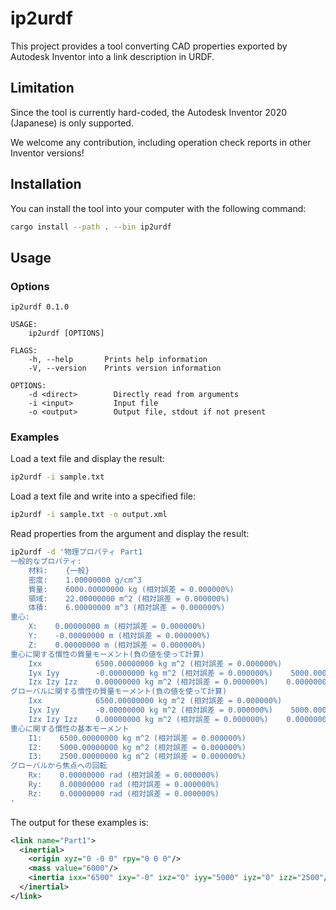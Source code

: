 # ip2urdf

This project provides a tool converting CAD properties exported by Autodesk Inventor into a link description in URDF.

## Limitation

Since the tool is currently hard-coded, the Autodesk Inventor 2020 (Japanese) is only supported.

We welcome any contribution, including operation check reports in other Inventor versions!


## Installation

You can install the tool into your computer with the following command:

```bash
cargo install --path . --bin ip2urdf
```

## Usage

### Options

```
ip2urdf 0.1.0

USAGE:
    ip2urdf [OPTIONS]

FLAGS:
    -h, --help       Prints help information
    -V, --version    Prints version information

OPTIONS:
    -d <direct>        Directly read from arguments
    -i <input>         Input file
    -o <output>        Output file, stdout if not present
```

### Examples

Load a text file and display the result:

```bash
ip2urdf -i sample.txt
```

Load a text file and write into a specified file:

```bash
ip2urdf -i sample.txt -o output.xml
```

Read properties from the argument and display the result:

```bash
ip2urdf -d '物理プロパティ Part1
一般的なプロパティ:
    材料:    {一般}
    密度:    1.00000000 g/cm^3
    質量:    6000.00000000 kg (相対誤差 = 0.000000%)
    領域:    22.00000000 m^2 (相対誤差 = 0.000000%)
    体積:    6.00000000 m^3 (相対誤差 = 0.000000%)
重心:
    X:    0.00000000 m (相対誤差 = 0.000000%)
    Y:    -0.00000000 m (相対誤差 = 0.000000%)
    Z:    0.00000000 m (相対誤差 = 0.000000%)
重心に関する慣性の質量モーメント(負の値を使って計算)
    Ixx            6500.00000000 kg m^2 (相対誤差 = 0.000000%)
    Iyx Iyy        -0.00000000 kg m^2 (相対誤差 = 0.000000%)    5000.00000000 kg m^2 (相対誤差 = 0.000000%)
    Izx Izy Izz    0.00000000 kg m^2 (相対誤差 = 0.000000%)    0.00000000 kg m^2 (相対誤差 = 0.000000%)    2500.00000000 kg m^2 (相対誤差 = 0.000000%)
グローバルに関する慣性の質量モーメント(負の値を使って計算)
    Ixx            6500.00000000 kg m^2 (相対誤差 = 0.000000%)
    Iyx Iyy        -0.00000000 kg m^2 (相対誤差 = 0.000000%)    5000.00000000 kg m^2 (相対誤差 = 0.000000%)
    Izx Izy Izz    0.00000000 kg m^2 (相対誤差 = 0.000000%)    0.00000000 kg m^2 (相対誤差 = 0.000000%)    2500.00000000 kg m^2 (相対誤差 = 0.000000%)
重心に関する慣性の基本モーメント
    I1:    6500.00000000 kg m^2 (相対誤差 = 0.000000%)
    I2:    5000.00000000 kg m^2 (相対誤差 = 0.000000%)
    I3:    2500.00000000 kg m^2 (相対誤差 = 0.000000%)
グローバルから焦点への回転
    Rx:    0.00000000 rad (相対誤差 = 0.000000%)
    Ry:    0.00000000 rad (相対誤差 = 0.000000%)
    Rz:    0.00000000 rad (相対誤差 = 0.000000%)
'
```

The output for these examples is:

```xml
<link name="Part1">
  <inertial>
    <origin xyz="0 -0 0" rpy="0 0 0"/>
    <mass value="6000"/>
    <inertia ixx="6500" ixy="-0" ixz="0" iyy="5000" iyz="0" izz="2500"/>
  </inertial>
</link>
```
